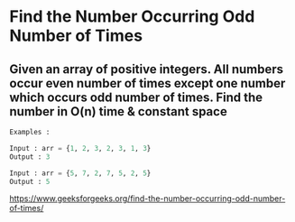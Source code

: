 # Find the Number Occurring Odd Number of Times

## Given an array of positive integers. All numbers occur even number of times except one number which occurs odd number of times. Find the number in O(n) time & constant space

```python
Examples :

Input : arr = {1, 2, 3, 2, 3, 1, 3}
Output : 3

Input : arr = {5, 7, 2, 7, 5, 2, 5}
Output : 5
```

https://www.geeksforgeeks.org/find-the-number-occurring-odd-number-of-times/
